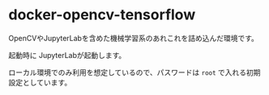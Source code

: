 # docker-opencv-tensorflow

OpenCVやJupyterLabを含めた機械学習系のあれこれを詰め込んだ環境です。

起動時に JupyterLabが起動します。

ローカル環境でのみ利用を想定しているので、パスワードは `root` で入れる初期設定としています。

